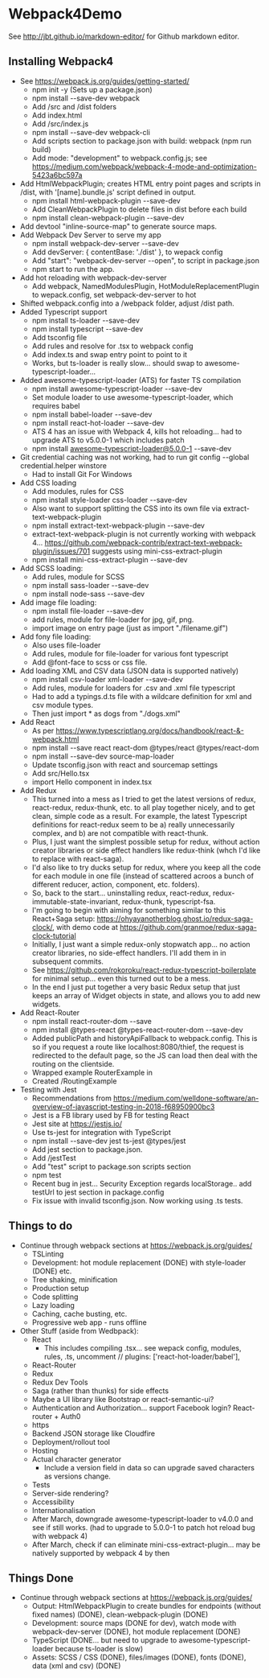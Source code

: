 # Webpack4Demo

See http://jbt.github.io/markdown-editor/ for Github markdown editor.

## Installing Webpack4

- See https://webpack.js.org/guides/getting-started/
  - npm init -y    (Sets up a package.json)
  - npm install --save-dev webpack   
  - Add /src and /dist folders
  - Add index.html
  - Add /src/index.js
  - npm install --save-dev webpack-cli
  - Add scripts section to package.json with build: webpack (npm run build)
  - Add mode: "development" to webpack.config.js; see https://medium.com/webpack/webpack-4-mode-and-optimization-5423a6bc597a
- Add HtmlWebpackPlugin; creates HTML entry point pages and scripts in /dist, with '[name].bundle.js' script defined in output.
  - npm install html-webpack-plugin --save-dev 
  - Add CleanWebpackPlugin to delete files in dist before each build
  - npm install clean-webpack-plugin --save-dev
- Add devtool "inline-source-map" to generate source maps.
- Add Webpack Dev Server to serve my app
  - npm install webpack-dev-server --save-dev 
  - Add devServer: { contentBase: './dist' }, to wepack config
  - Add "start": "webpack-dev-server --open", to script in package.json
  - npm start to run the app.
- Add hot reloading with webpack-dev-server
  - Add webpack, NamedModulesPlugin, HotModuleReplacementPlugin to wepack.config, set webpack-dev-server to hot
- Shifted webpack.config into a /webpack folder, adjust /dist path. 
- Added Typescript support
  - npm install ts-loader --save-dev
  - npm install typescript --save-dev
  - Add tsconfig file
  - Add rules and resolve for .tsx to webpack config
  - Add index.ts and swap entry point to point to it
  - Works, but ts-loader is really slow... should swap to awesome-typescript-loader...
- Added awesome-typescript-loader (ATS) for faster TS compilation
  - npm install awesome-typescript-loader --save-dev  
  - Set module loader to use awesome-typescript-loader, which requires babel
  - npm install babel-loader --save-dev
  - npm install react-hot-loader --save-dev
  - ATS 4 has an issue with Webpack 4, kills hot reloading... had to upgrade ATS to v5.0.0-1 which includes patch
  - npm install awesome-typescript-loader@5.0.0-1 --save-dev
- Git credential caching was not working, had to run git config --global credential.helper winstore
  - Had to install Git For Windows
- Add CSS loading
  - Add modules, rules for CSS
  - npm install style-loader css-loader --save-dev 
  - Also want to support splitting the CSS into its own file via extract-text-webpack-plugin
  - npm install extract-text-webpack-plugin --save-dev 
  - extract-text-webpack-plugin is not currently working with webpack 4... https://github.com/webpack-contrib/extract-text-webpack-plugin/issues/701 
  suggests using mini-css-extract-plugin
  - npm install mini-css-extract-plugin --save-dev 
- Add SCSS loading:
  - Add rules, module for SCSS
  - npm install sass-loader --save-dev
  - npm install node-sass --save-dev
- Add image file loading:
  - npm install file-loader --save-dev 
  - add rules, module for file-loader for jpg, gif, png.
  - import image on entry page (just as import "./filename.gif")
- Add fony file loading:
  - Also uses file-loader
  - Add rules, module for file-loader for various font typescript
  - Add @font-face to scss or css file.
- Add loading XML and CSV data (JSON data is supported natively)
  - npm install csv-loader xml-loader --save-dev 
  - Add rules, module for loaders for .csv and .xml file typescript
  - Had to add a typings.d.ts file with a wildcare definition for xml and csv module types.
  - Then just import * as dogs from "./dogs.xml"
- Add React
  - As per https://www.typescriptlang.org/docs/handbook/react-&-webpack.html
  - npm install --save react react-dom @types/react @types/react-dom
  - npm install --save-dev source-map-loader
  - Update tsconfig.json with react and sourcemap settings
  - Add src/Hello.tsx
  - import Hello component in index.tsx
- Add Redux
  - This turned into a mess as I tried to get the latest versions of redux, react-redux, redux-thunk, etc. to 
  all play together nicely, and to get clean, simple code as a result. For example, the latest Typescript definitions
  for react-redux seem to be a) really unnecessarily complex, and b) are not compatible with react-thunk.
  - Plus, I just want the simplest possible setup for redux, without action creator libraries or side effect handlers 
  like redux-think (whch I'd like to replace with react-saga).
  - I'd also like to try ducks setup for redux, where you keep all the code for each module in one file (instead of 
  scattered acroos a bunch of different reducer, action, component, etc. folders).
  - So, back to the start... uninstalling redux, react-redux, redux-immutable-state-invariant, redux-thunk, 
  typescript-fsa.
  - I'm going to begin with aiming for something similar to this React+Saga setup: https://ohyayanotherblog.ghost.io/redux-saga-clock/, with 
  demo code at https://github.com/granmoe/redux-saga-clock-tutorial 
  - Initially, I just want a simple redux-only stopwatch app... no action creator libraries, no side-effect handlers.
  I'll add them in in subsequent commits. 
  - See https://github.com/rokoroku/react-redux-typescript-boilerplate for minimal setup... even this turned out to be 
 a mess. 
  - In the end I just put together a very basic Redux setup that just keeps an array of Widget objects in state, and allows you to 
add new widgets.
- Add React-Router
  - npm install react-router-dom --save
  - npm install @types-react @types-react-router-dom --save-dev
  - Added publicPath and historyApiFallback to webpack.config. This is so if you request a route like
  localhost:8080/thief, the request is redirected to the default page, so the JS can load then deal 
  with the routing on the clientside.
  - Wrapped example RouterExample in <BrowserRouter>
  - Created /RoutingExample
- Testing with Jest
  - Recommendations from https://medium.com/welldone-software/an-overview-of-javascript-testing-in-2018-f68950900bc3
  - Jest is a FB library used by FB for testing React
  - Jest site at https://jestjs.io/
  - Use ts-jest for integration with TypeScript
  - npm install --save-dev jest ts-jest @types/jest
  - Add jest section to package.json.
  - Add /jestTest
  - Add "test" script to package.son scripts section
  - npm test
  - Recent bug in jest... Security Exception regards localStorage.. add testUrl to jest section in package.config
  - Fix issue with invalid tsconfig.json. Now working using .ts tests. 


  





## Things to do
- Continue through webpack sections at https://webpack.js.org/guides/
  - TSLinting
  - Development: hot module replacement (DONE) with style-loader (DONE) etc.
  - Tree shaking, minification
  - Production setup
  - Code splitting
  - Lazy loading
  - Caching, cache busting, etc.
  - Progressive web app - runs offline
- Other Stuff (aside from Wedbpack):
  - React
    - This includes compiling .tsx... see wepack config, modules, rules, .ts, uncomment // plugins: ['react-hot-loader/babel'], 
  - React-Router
  - Redux
  - Redux Dev Tools
  - Saga (rather than thunks) for side effects
  - Maybe a UI library like Bootstrap or react-semantic-ui?
  - Authentication and Authorization... support Facebook login? React-router + Auth0
  - https
  - Backend JSON storage like Cloudfire
  - Deployment/rollout tool
  - Hosting
  - Actual character generator
    - Include a version field in data so can upgrade saved characters as versions change.
  - Tests
  - Server-side rendering?
  - Accessibility
  - Internationalisation
  - After March, downgrade awesome-typescript-loader to v4.0.0 and see if still works. (had to upgrade to 5.0.0-1 to patch hot reload bug with webpack 4)
  - After March, check if can eliminate mini-css-extract-plugin... may be natively supported by webpack 4 by then

## Things Done
- Continue through webpack sections at https://webpack.js.org/guides/
  - Output: HtmlWebpackPlugin to create bundles for endpoints (without fixed names) (DONE), clean-webpack-plugin (DONE)
  - Development: source maps (DONE for dev), watch mode with webpack-dev-server (DONE), hot module replacement (DONE) 
  - TypeScript (DONE... but need to upgrade to awesome-typescript-loader because ts-loader is slow)
  - Assets: SCSS / CSS (DONE), files/images (DONE), fonts (DONE), data (xml and csv) (DONE)

